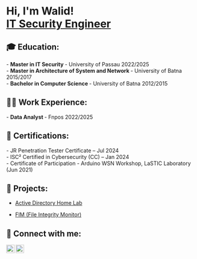 <h1>Hi, I'm Walid! <br/>
<a href="https://www.linkedin.com/in/walid-lombarkia/">IT Security Engineer</a>
  
<h2>🎓 Education:</h2>
- <b>Master in IT Security </b>
  - University of Passau 2022/2025<br/>
- <b>Master in Architecture of System and Network </b>
  - University of Batna 2015/2017<br/>
- <b>Bachelor in Computer Science </b>
  - University of Batna 2012/2015<br/>
  
<h2>👨‍💻 Work Experience:</h2>
- <b>Data Analyst </b>
  - Fnpos 2022/2025

<h2>📜 Certifications:</h2>
- JR Penetration Tester Certificate – Jul 2024<br/>
- ISC² Certified in Cybersecurity (CC) – Jan 2024<br/>
- Certificate of Participation - Arduino WSN Workshop, LaSTIC Laboratory (Jun 2021)<br/>

<h2>🎯 Projects:</h2>


  - [Active Directory Home Lab](https://github.com/walid-lombarkia/ActiveDirectoryLab)

  - [FIM (File Integrity Monitor)](https://github.com/walid-lombarkia/File-Integrity-Monitor)
    

  


<h2> 🤳 Connect with me:</h2>

<a href="mailto:lmb.walid@gmail.com">
  <img align="left" alt="WalidLombarkia| Email" width="22px" src="https://cdn.jsdelivr.net/npm/simple-icons@v3/icons/gmail.svg" />
</a>
<a href="https://www.linkedin.com/in/walid-lombarkia/">
  <img align="left" alt="WalidLombarkia | LinkedIn" width="22px" src="https://cdn.jsdelivr.net/npm/simple-icons@v3/icons/linkedin.svg" />
</a>

<!--
**Walid is a ✨ _special_ ✨ repository because its `README.md` (this file) appears on your GitHub profile.

Here are some ideas to get you started:

- 🔭 I’m currently working on ...
- 🌱 I’m currently learning ...
- 👯 I’m looking to collaborate on ...
- 🤔 I’m looking for help with ...
- 💬 Ask me about ...
- 📫 How to reach me: ...
- 😄 Pronouns: ...
- ⚡ Fun fact: ...
-->

